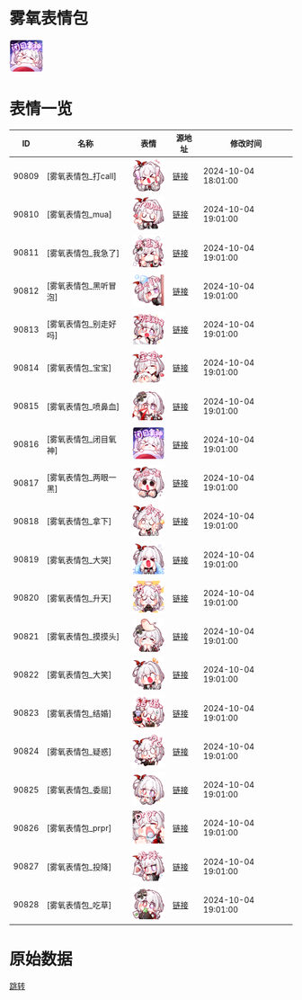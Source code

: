 # 雾氧表情包

<img src="./cover.png" height="60" alt="cover" />

# 表情一览

|ID|名称|表情|源地址|修改时间|
|----|----|----|----|----|
|90809|[雾氧表情包_打call]|<img src="./pic/090809_%5B雾氧表情包_打call%5D.png" height="60" alt="打call"/>|[链接](https://i0.hdslb.com/bfs/garb/234b9ce0def8a8e497db753df801fa240add1ce8.png)|2024-10-04 18:01:00|
|90810|[雾氧表情包_mua]|<img src="./pic/090810_%5B雾氧表情包_mua%5D.png" height="60" alt="mua"/>|[链接](https://i0.hdslb.com/bfs/garb/a96bf9e413966448694e41c301defe5c4d509ca7.png)|2024-10-04 19:01:00|
|90811|[雾氧表情包_我急了]|<img src="./pic/090811_%5B雾氧表情包_我急了%5D.png" height="60" alt="我急了"/>|[链接](https://i0.hdslb.com/bfs/garb/099c7a8cadf0e7f920e0c8fe87e17bbe0bf07934.png)|2024-10-04 19:01:00|
|90812|[雾氧表情包_黑听冒泡]|<img src="./pic/090812_%5B雾氧表情包_黑听冒泡%5D.png" height="60" alt="黑听冒泡"/>|[链接](https://i0.hdslb.com/bfs/garb/fdfb307fb0ca48c4f65e7a5d1ee2647627cdd09a.png)|2024-10-04 19:01:00|
|90813|[雾氧表情包_别走好吗]|<img src="./pic/090813_%5B雾氧表情包_别走好吗%5D.png" height="60" alt="别走好吗"/>|[链接](https://i0.hdslb.com/bfs/garb/267c948f89d64e434d5de0efabadc5266be6332f.png)|2024-10-04 19:01:00|
|90814|[雾氧表情包_宝宝]|<img src="./pic/090814_%5B雾氧表情包_宝宝%5D.png" height="60" alt="宝宝"/>|[链接](https://i0.hdslb.com/bfs/garb/eac79c0425bd11878d415172d3ac82987e69ffcf.png)|2024-10-04 19:01:00|
|90815|[雾氧表情包_喷鼻血]|<img src="./pic/090815_%5B雾氧表情包_喷鼻血%5D.png" height="60" alt="喷鼻血"/>|[链接](https://i0.hdslb.com/bfs/garb/4a8ab196bc2fd3abd2a5f44c3255c03ac10fd091.png)|2024-10-04 19:01:00|
|90816|[雾氧表情包_闭目氧神]|<img src="./pic/090816_%5B雾氧表情包_闭目氧神%5D.png" height="60" alt="闭目氧神"/>|[链接](https://i0.hdslb.com/bfs/garb/43e6c991e5a7c138d5c0f208d20ec6540a9b5684.png)|2024-10-04 19:01:00|
|90817|[雾氧表情包_两眼一黑]|<img src="./pic/090817_%5B雾氧表情包_两眼一黑%5D.png" height="60" alt="两眼一黑"/>|[链接](https://i0.hdslb.com/bfs/garb/fcd9ac43dc56321b55f2cb1d78258080070ab818.png)|2024-10-04 19:01:00|
|90818|[雾氧表情包_拿下]|<img src="./pic/090818_%5B雾氧表情包_拿下%5D.png" height="60" alt="拿下"/>|[链接](https://i0.hdslb.com/bfs/garb/9798731097b4dfc06c891f2531f3199d49b60e1c.png)|2024-10-04 19:01:00|
|90819|[雾氧表情包_大哭]|<img src="./pic/090819_%5B雾氧表情包_大哭%5D.png" height="60" alt="大哭"/>|[链接](https://i0.hdslb.com/bfs/garb/059a51585f3967e727071f7fcca42a175348bbdd.png)|2024-10-04 19:01:00|
|90820|[雾氧表情包_升天]|<img src="./pic/090820_%5B雾氧表情包_升天%5D.png" height="60" alt="升天"/>|[链接](https://i0.hdslb.com/bfs/garb/97df1fb7e8a11f432a72ada575ef55ee752a665d.png)|2024-10-04 19:01:00|
|90821|[雾氧表情包_摸摸头]|<img src="./pic/090821_%5B雾氧表情包_摸摸头%5D.png" height="60" alt="摸摸头"/>|[链接](https://i0.hdslb.com/bfs/garb/b872ccb64802cf0938e03857b5faa280dbf6a991.png)|2024-10-04 19:01:00|
|90822|[雾氧表情包_大笑]|<img src="./pic/090822_%5B雾氧表情包_大笑%5D.png" height="60" alt="大笑"/>|[链接](https://i0.hdslb.com/bfs/garb/83ce7ce4b940c9d9c53d2d53abf51278b85e331e.png)|2024-10-04 19:01:00|
|90823|[雾氧表情包_结婚]|<img src="./pic/090823_%5B雾氧表情包_结婚%5D.png" height="60" alt="结婚"/>|[链接](https://i0.hdslb.com/bfs/garb/387f2d5178c72dbc3194709237a639cb1c7e9537.png)|2024-10-04 19:01:00|
|90824|[雾氧表情包_疑惑]|<img src="./pic/090824_%5B雾氧表情包_疑惑%5D.png" height="60" alt="疑惑"/>|[链接](https://i0.hdslb.com/bfs/garb/0182dfa6df830447f3e0550f64ba25095b7c2f26.png)|2024-10-04 19:01:00|
|90825|[雾氧表情包_委屈]|<img src="./pic/090825_%5B雾氧表情包_委屈%5D.png" height="60" alt="委屈"/>|[链接](https://i0.hdslb.com/bfs/garb/29464d7e0f7fae64f8917a059c0e5bcc1b7feb3f.png)|2024-10-04 19:01:00|
|90826|[雾氧表情包_prpr]|<img src="./pic/090826_%5B雾氧表情包_prpr%5D.png" height="60" alt="prpr"/>|[链接](https://i0.hdslb.com/bfs/garb/56c7c303f78760aa90f669972d03fa077f19d685.png)|2024-10-04 19:01:00|
|90827|[雾氧表情包_投降]|<img src="./pic/090827_%5B雾氧表情包_投降%5D.png" height="60" alt="投降"/>|[链接](https://i0.hdslb.com/bfs/garb/3a755e289bc2af51171bd111ac1d7e2817b55fba.png)|2024-10-04 19:01:00|
|90828|[雾氧表情包_吃草]|<img src="./pic/090828_%5B雾氧表情包_吃草%5D.png" height="60" alt="吃草"/>|[链接](https://i0.hdslb.com/bfs/garb/9ae503980c084e90ef82c67cafbac247cde57abd.png)|2024-10-04 19:01:00|

# 原始数据

[跳转](./raw.json)

